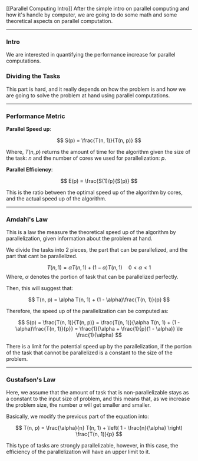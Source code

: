 [[Parallel Computing Intro]]
After the simple intro on parallel computing and how it's handle by computer, we are going to do some math and some theoretical aspects on parallel computation. 

---
### **Intro**

We are interested in quantifying the performance increase for parallel computations. 

### **Dividing the Tasks**

This part is hard, and it really depends on how the problem is and how we are going to solve the problem at hand using parallel computations. 

---
### **Performance Metric**
**Parallel Speed up**: 

$$
S(p) = \frac{T(n, 1)}{T(n, p)}
$$

Where, $T(n, p)$ returns the amount of time for the algorithm given the size of the task: $n$ and the number of cores we used for parallelization: $p$. 

**Parallel Efficiency**: 

$$
E(p) = \frac{S(1)/p}{S(p)}
$$

This is the ratio between the optimal speed up of the algorithm by cores, and the actual speed up of the algorithm. 

---
### **Amdahl's Law**

This is a law the measure the theoretical speed up of the algorithm by parallelization, given information about the problem at hand. 

We divide the tasks into 2 pieces, the part that can be parallelized, and the part that cant be parallelized.

$$
T(n , 1) = \alpha T(n, 1) + (1 -  \alpha)T(n, 1) \quad 0< \alpha < 1
$$
Where, $\alpha$ denotes the portion of task that can be parallelized perfectly. 

Then, this will suggest that: 

$$
T(n, p) = \alpha T(n, 1) + (1 - \alpha)\frac{T(n, 1)}{p}
$$

Therefore, the speed up of the parallelization can be computed as: 

$$
S(p) = \frac{T(n, 1)}{T(n, p)} =  
\frac{T(n, 1)}{\alpha T(n, 1) + (1 - \alpha)\frac{T(n, 1)}{p}}  = 
\frac{1}{\alpha + \frac{1}{p}(1 - \alpha)} \le \frac{1}{\alpha}
$$

There is a limit for the potential speed up by the parallelization, if the portion of the task that cannot be parallelized is a constant to the size of the problem. 

---
### **Gustafson's Law**

Here, we assume that the amount of task that is non-parallelizable stays as a constant to the input size of problem, and this means that, as we increase the problem size, the number $\alpha$ will get smaller and smaller. 

Basically, we modify the previous part of the equation into: 

$$
T(n, p)  = \frac{\alpha}{n} T(n, 1) + \left(
    1 - \frac{n}{\alpha}
\right) \frac{T(n, 1)}{p}
$$

This type of tasks are strongly parallelizable, however, in this case, the efficiency of the parallelization will have an upper limit to it. 




